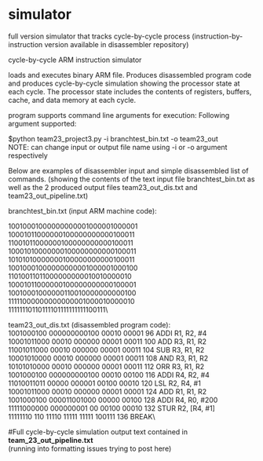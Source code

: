 # simulator
full version simulator that tracks cycle-by-cycle process (instruction-by-instruction version available in disassembler repository)


cycle-by-cycle ARM instruction simulator 

loads and executes binary ARM file. Produces disassembled program code and produces cycle-by-cycle simulation showing the processor state at each cycle. The processor state includes the contents of registers, buffers, cache, and data memory at each cycle.

program supports command line arguments for execution: Following argument supported:

  $python team23_project3.py -i branchtest_bin.txt -o team23_out\
  NOTE: can change input or output file name using -i or -o argument respectively
 


Below are examples of disassembler input and simple disassembled list of commands.
(showing the contents of the text input file branchtest_bin.txt as well as the 2 produced output files team23_out_dis.txt and team23_out_pipeline.txt)


branchtest_bin.txt (input ARM machine code):

10010001000000000001000001000001\
10001011000000100000000000100011\
11001011000000100000000000100011\
10001010000000100000000000100011\
10101010000000100000000000100011\
10010001000000000001000001000100\
11010011011000000000010010000010\
10001011000000100000000000100001\
10010001000000110010000000000100\
11111000000000000001000010000010\
11111110110111101111111111100111\


team23_out_dis.txt (disassembled program code):\
1001000100 000000000100 00010 00001	96	ADDI	R1, R2, #4\
10001011000 00010 000000 00001 00011	100	ADD	R3, R1, R2\
11001011000 00010 000000 00001 00011	104	SUB	R3, R1, R2\
10001010000 00010 000000 00001 00011	108	AND	R3, R1, R2\
10101010000 00010 000000 00001 00011	112	ORR	R3, R1, R2\
1001000100 000000000100 00010 00100	116	ADDI	R4, R2, #4\
11010011011 00000 000001 00100 00010	120	LSL	R2, R4, #1\
10001011000 00010 000000 00001 00001	124	ADD	R1, R1, R2\
1001000100 000011001000 00000 00100	128	ADDI	R4, R0, #200\
11111000000 000000001 00 00100 00010	132	STUR	R2, [R4, #1]\
11111110 110 11110 11111 11111 100111	136	BREAK\


#Full cycle-by-cycle simulation output text contained in \
**team_23_out_pipeline.txt**\
(running into formatting issues trying to post here)
